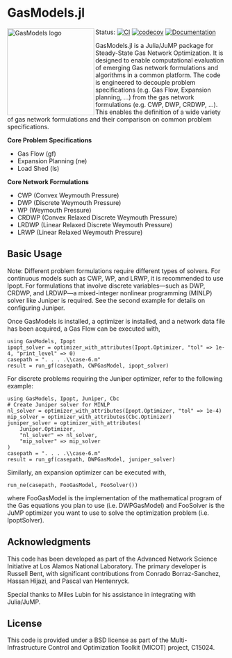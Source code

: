 # GasModels.jl

<img src="https://lanl-ansi.github.io/GasModels.jl/dev/assets/logo.svg" align="left" width="200" alt="GasModels logo">

Status:
[![CI](https://github.com/lanl-ansi/GasModels.jl/workflows/CI/badge.svg)](https://github.com/lanl-ansi/GasModels.jl/actions?query=workflow%3ACI)
[![codecov](https://codecov.io/gh/lanl-ansi/GasModels.jl/branch/master/graph/badge.svg)](https://codecov.io/gh/lanl-ansi/GasModels.jl)
[![Documentation](https://github.com/lanl-ansi/GasModels.jl/workflows/Documentation/badge.svg)](https://lanl-ansi.github.io/GasModels.jl/stable/)
</p>

GasModels.jl is a Julia/JuMP package for Steady-State Gas Network Optimization.
It is designed to enable computational evaluation of emerging Gas network formulations and algorithms in a common platform.
The code is engineered to decouple problem specifications (e.g. Gas Flow, Expansion planning, ...) from the gas network formulations (e.g. CWP, DWP, CRDWP, ...).
This enables the definition of a wide variety of gas network formulations and their comparison on common problem specifications.

**Core Problem Specifications**
* Gas Flow (gf)
* Expansion Planning (ne)
* Load Shed (ls)

**Core Network Formulations**
* CWP (Convex Weymouth Pressure)
* DWP (Discrete Weymouth Pressure)
* WP (Weymouth Pressure)
* CRDWP (Convex Relaxed Discrete Weymouth Pressure)
* LRDWP (Linear Relaxed Discrete Weymouth Pressure)
* LRWP (Linear Relaxed Weymouth Pressure)

## Basic Usage

Note: Different problem formulations require different types of solvers. For continuous models such as CWP, WP, and LRWP, it is recommended to use Ipopt. For formulations that involve discrete variables—such as DWP, CRDWP, and LRDWP—a mixed-integer nonlinear programming (MINLP) solver like Juniper is required. See the second example for details on configuring Juniper.

Once GasModels is installed, a optimizer is installed, and a network data file  has been acquired, a Gas Flow can be executed with,
```
using GasModels, Ipopt
ipopt_solver = optimizer_with_attributes(Ipopt.Optimizer, "tol" => 1e-4, "print_level" => 0)
casepath = ". . . .\\case-6.m"
result = run_gf(casepath, CWPGasModel, ipopt_solver)
```

For discrete problems requiring the Juniper optimizer, refer to the following example:
```
using GasModels, Ipopt, Juniper, Cbc
# Create Juniper solver for MINLP
nl_solver = optimizer_with_attributes(Ipopt.Optimizer, "tol" => 1e-4)
mip_solver = optimizer_with_attributes(Cbc.Optimizer)
juniper_solver = optimizer_with_attributes(
    Juniper.Optimizer,
    "nl_solver" => nl_solver,
    "mip_solver" => mip_solver
)
casepath = ". . . .\\case-6.m"
result = run_gf(casepath, DWPGasModel, juniper_solver)
```

Similarly, an expansion optimizer can be executed with,
```
run_ne(casepath, FooGasModel, FooSolver())
```

where FooGasModel is the implementation of the mathematical program of the Gas equations you plan to use (i.e. DWPGasModel) and FooSolver is the JuMP optimizer you want to use to solve the optimization problem (i.e. IpoptSolver).


## Acknowledgments

This code has been developed as part of the Advanced Network Science Initiative at Los Alamos National Laboratory.
The primary developer is Russell Bent, with significant contributions from Conrado Borraz-Sanchez, Hassan Hijazi, and Pascal van Hentenryck.

Special thanks to Miles Lubin for his assistance in integrating with Julia/JuMP.


## License

This code is provided under a BSD license as part of the Multi-Infrastructure Control and Optimization Toolkit (MICOT) project, C15024.
